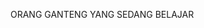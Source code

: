 ORANG GANTENG YANG SEDANG BELAJAR

<!---
rifrifai/rifrifai is a ✨ special ✨ repository because its `README.md` (this file) appears on your GitHub profile.
You can click the Preview link to take a look at your changes.
--->
